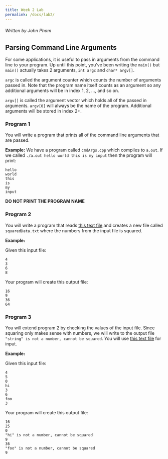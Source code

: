 ```yaml
---
title: Week 2 Lab
permalink: /docs/lab2/
---
```


###### Written by John Pham

## Parsing Command Line Arguments

For some applications, it is useful to pass in arguments from the command line to your program. Up until this point, you've been writing the `main()` but `main()` actually takes 2 arguments, `int argc` and `char* argv[]`.

`argc` is called the argument counter which counts the number of arguments passed in. Note that the program name itself counts as an argument so any additional arguments will be in index 1, 2, ..., and so on.

`argv[]` is called the argument vector which holds all of the passed in arguments. `argv[0]` will always be the name of the program. Additional arguments will be stored in index 2+.

### Program 1

You will write a program that prints all of the command line arguments that are passed.

**Example:** We have a program called `cmdArgs.cpp` which compiles to `a.out`. If we called `./a.out hello world this is my input` then the program will print:

```
hello
world
this
is
my
input
```

**DO NOT PRINT THE PROGRAM NAME**

### Program 2

You will write a program that reads <a href="{{site.baseurl}}/docs/intInputData.txt">this text file</a> and creates a new file called `squaredData.txt` where the numbers from the input file is squared.

**Example:**

Given this input file:

```
4
3
6
8
```

Your program will create this output file:

```
16
9
36
64
```

### Program 3

You will extend program 2 by checking the values of the input file. Since squaring only makes sense with numbers, we will write to the output file `"string" is not a number, cannot be squared`. You will use <a href="{{site.baseurl}}/docs/intStringInputData.txt">this text file</a> for input.

**Example:**

Given this input file:

```
4
5
0
hi
3
6
foo
3
```

Your program will create this output file:

```
16
25
0
"hi" is not a number, cannot be squared
9
36
"foo" is not a number, cannot be squared
9
```
